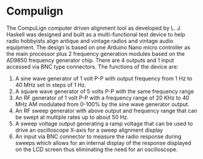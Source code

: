 # Compulign

The CompuLign computer driven alignment tool as developed by L. J. Haskell was designed and built as a multi-functional test device to help radio hobbyists align antique and vintage radios and vintage audio equipment. The design is based on one Arduino Nano micro controller as the main processor plus 2 frequency generation modules based on the AD9850 frequency generator chip. There are 4 outputs and 1 input accessed via BNC type connectors. The functions of the device are:

1. A sine wave generator of 1 volt P-P with output frequency from 1 Hz to 40 MHz set in steps of 1 Hz.
2. A square wave generator of 5 volts P-P with the same frequency range
3. An RF generator of 1 volt P-P with a frequency range of 20 KHz to 40 MHz AM modulated from 0-100% by the sine wave generator output.
4. An RF sweep generator with above output and frequency range that can be swept at multiple rates up to about 50 Hz.
5. A sweep voltage output generating a ramp voltage that can be used to drive an oscilloscope X-axis for a sweep alignment display
6. An input via BNC connector to measure the radio response during sweeps which allows for an internal display of the response displayed on the LCD screen thus eliminating the need for an oscilloscope.

